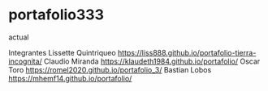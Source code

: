 # portafolio333
 actual

Integrantes
Lissette Quintriqueo 
https://liss888.github.io/portafolio-tierra-incognita/
Claudio Miranda
https://klaudeth1984.github.io/portafolio/
Oscar Toro 
https://romel2020.github.io/portafolio_3/
Bastian Lobos
https://mhemf14.github.io/portafolio/
